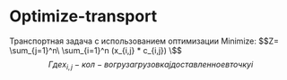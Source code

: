 # Optimize-transport
Транспортная задача c использованием оптимизации
Minimize: $$Z= \sum_{j=1}^n\ \sum_{i=1}^n (x_{i,j} * c_{i,j}) \$$
$$Где x_{i,j} - кол-во груза грузовка j доставленное в точку i$$
